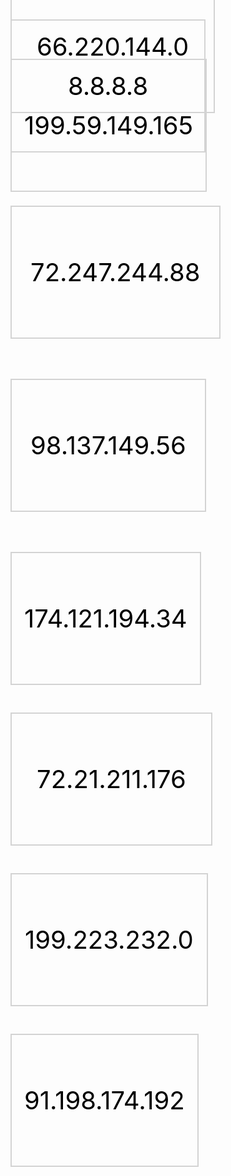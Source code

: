 <html lang="en-US">
<head>
<title>art8project</title>
</head>
<body>  
<a style = "border: 2px solid LightGray;color: black;font-size: 40px;text-decoration: inherit; padding: 80px 40px; background-image:url(http://www.coderglass.com/social/images/facebook-style-homepage.JPG);background-size: 100% 100%" href="https://www.wikipedia.org"> 66.220.144.0</a>

<a style = "border: 2px solid LightGray; color: black;font-size: 40px;text-decoration: inherit; padding: 80px 90px; background-image:url(http://blogoscoped.com/files/google-homepage-in-2011-signed-in.png);background-size: 100% 100%" href="https://www.youtube.com"> 8.8.8.8</a> 
  
<a style = "border: 2px solid LightGray; color: black;font-size: 40px;text-decoration: inherit; padding: 80px 20px;background-image:url(http://searchengineland.com/figz/wp-content/seloads/2011/04/new-twitter-home-page.jpg) ;background-size: 100% 100%" href="https://www.amazon.com"> 199.59.149.165</a>


<a style = "margin-top: 90px;border: 2px solid LightGray;color: black;font-size: 40px;text-decoration: inherit; padding: 80px 30px;display: inline-block;background-image:url(http://cdn1.theodysseyonline.com/files/2015/09/06/635771651224434774-1332020642_reddit%20front%20page.png);background-size: 100% 100%" href="https://www.tumblr.com"> 72.247.244.88</a>

<a style = "margin-top: 50px;border: 2px solid LightGray; color: black;font-size: 40px;text-decoration: inherit; padding: 80px 30px; display: inline-block" href="myart8project.me"> 98.137.149.56</a> 
  
<a style = "margin-top: 50px;border: 2px solid LightGray; color: black;font-size: 40px;text-decoration: inherit; padding: 80px 20px; display: inline-block;background-image:url(https://www.seoclerk.com/pics/407646-1KMDZ41447351234.png);background-size: 100% 100%" href="https://www.reddit.com"> 174.121.194.34</a>


<a style = "margin-top: 30px;border: 2px solid LightGray;color: black;font-size: 40px;text-decoration: inherit; padding: 80px 40px;display: inline-block;background-image:url(http://www.theodigital.com/wp-content/uploads/2012/01/new-home-page.png);background-size: 100% 100%" href="https://www.twitter.com"> 72.21.211.176</a>

<a style = "margin-top: 30px;border: 2px solid LightGray; color: black;font-size: 40px;text-decoration: inherit; padding: 80px 21px; display: inline-block;background-image:url(https://cdn.neow.in/forum/uploads/monthly_03_2013/post-342204-0-73029300-1364400283.png);background-size: 100% 100%" href="https://www.google.com"> 199.223.232.0</a> 
  
<a style = "margin-top: 30px;border: 2px solid LightGray; color: black;font-size: 40px;text-decoration: inherit; padding: 80px 20px; display: inline-block; background-image:url(http://s.radar.oreilly.com/upload/2010/12/2_wikipedia.png);background-size: 100% 100%" href="https://www.facebook.com"> 91.198.174.192</a>

    
</body>
</html>



